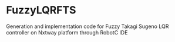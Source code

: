 # FuzzyLQRFTS
Generation and implementation code for Fuzzy Takagi Sugeno LQR controller on Nxtway platform through RobotC IDE

